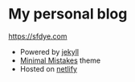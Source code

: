 # My personal blog

https://sfdye.com

- Powered by [jekyll]
- [Minimal Mistakes] theme
- Hosted on [netlify]

[jekyll]: https://jekyllrb.com/
[Minimal Mistakes]: https://github.com/mmistakes/minimal-mistakes/
[netlify]: https://netlify.com
